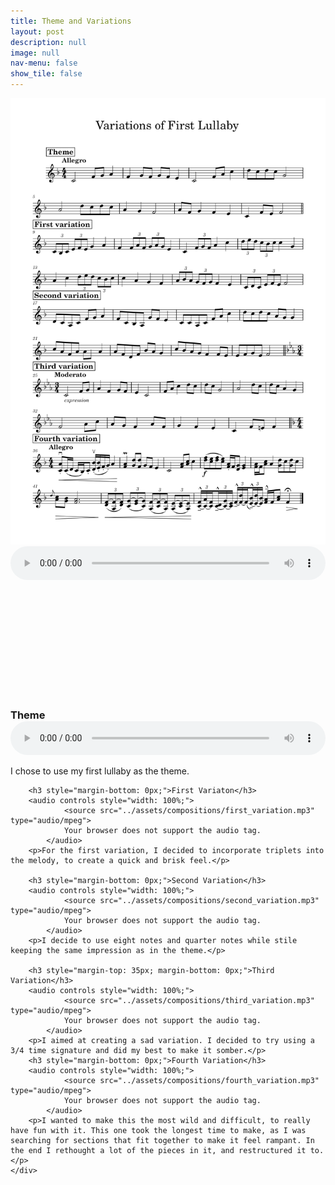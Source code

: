 ```yaml
---
title: Theme and Variations
layout: post
description: null
image: null
nav-menu: false
show_tile: false
---
```


<div class="row">
	<div class="8u 12u$(medium)">
        <div style="text-align: center;">
            <img src="../assets/compositions/theme_and_variations.png">
            <audio controls style="width: 100%; margin-bottom: 180px;">
                <source src="../assets/compositions/theme_and_variations.mp3" type="audio/mpeg">
                Your browser does not support the audio tag.
            </audio>
        </div>
	</div>
	<div class="4u$ 12u$(small)">
		<h3 style="margin-bottom: 0px;">Theme</h3>
        <audio controls style="width: 100%;">
                <source src="../assets/compositions/theme.mp3" type="audio/mpeg">
                Your browser does not support the audio tag.
            </audio>
        <p>I chose to use my first lullaby as the theme.</p>

		<h3 style="margin-bottom: 0px;">First Variaton</h3>
        <audio controls style="width: 100%;">
                <source src="../assets/compositions/first_variation.mp3" type="audio/mpeg">
                Your browser does not support the audio tag.
            </audio>
        <p>For the first variation, I decided to incorporate triplets into the melody, to create a quick and brisk feel.</p>

		<h3 style="margin-bottom: 0px;">Second Variation</h3>
        <audio controls style="width: 100%;">
                <source src="../assets/compositions/second_variation.mp3" type="audio/mpeg">
                Your browser does not support the audio tag.
            </audio>
        <p>I decide to use eight notes and quarter notes while stile keeping the same impression as in the theme.</p>

		<h3 style="margin-top: 35px; margin-bottom: 0px;">Third Variation</h3>
        <audio controls style="width: 100%;">
                <source src="../assets/compositions/third_variation.mp3" type="audio/mpeg">
                Your browser does not support the audio tag.
            </audio>
        <p>I aimed at creating a sad variation. I decided to try using a 3/4 time signature and did my best to make it somber.</p>
		<h3 style="margin-bottom: 0px;">Fourth Variation</h3>
        <audio controls style="width: 100%;">
                <source src="../assets/compositions/fourth_variation.mp3" type="audio/mpeg">
                Your browser does not support the audio tag.
            </audio>
        <p>I wanted to make this the most wild and difficult, to really have fun with it. This one took the longest time to make, as I was searching for sections that fit together to make it feel rampant. In the end I rethought a lot of the pieces in it, and restructured it to.</p>
	</div>
</div>
